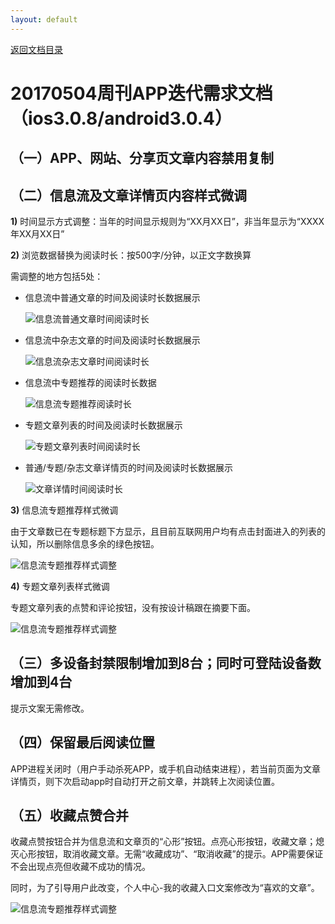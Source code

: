 ```yaml
---
layout: default
---
```

[返回文档目录](../)

# 20170504周刊APP迭代需求文档（ios3.0.8/android3.0.4）

## （一）APP、网站、分享页文章内容禁用复制

## （二）信息流及文章详情页内容样式微调

**1)** 时间显示方式调整：当年的时间显示规则为“XX月XX日”，非当年显示为“XXXX年XX月XX日”  

**2)** 浏览数据替换为阅读时长：按500字/分钟，以正文字数换算   

需调整的地方包括5处：

* 信息流中普通文章的时间及阅读时长数据展示  

  ![信息流普通文章时间阅读时长](../resource/weekly-20170504-feednormal.png)

* 信息流中杂志文章的时间及阅读时长数据展示  

  ![信息流杂志文章时间阅读时长](../resource/weekly-20170504-feedmagazine.png)

* 信息流中专题推荐的阅读时长数据

  ![信息流专题推荐阅读时长](../resource/weekly-20170504-feedtopic.png)

* 专题文章列表的时间及阅读时长数据展示  

  ![专题文章列表时间阅读时长](../resource/weekly-20170504-topicarticle.png)

* 普通/专题/杂志文章详情页的时间及阅读时长数据展示  

  ![文章详情时间阅读时长](../resource/weekly-20170504-articlecontent.png)

**3)** 信息流专题推荐样式微调  

由于文章数已在专题标题下方显示，且目前互联网用户均有点击封面进入的列表的认知，所以删除信息多余的绿色按钮。

![信息流专题推荐样式调整](../resource/weekly-20170504-feedtopic-modification.png)

**4)** 专题文章列表样式微调  

专题文章列表的点赞和评论按钮，没有按设计稿跟在摘要下面。

![信息流专题推荐样式调整](../resource/weekly-20170504-topicarticle-modification.png)

## （三）多设备封禁限制增加到8台；同时可登陆设备数增加到4台

提示文案无需修改。

## （四）保留最后阅读位置  
APP进程关闭时（用户手动杀死APP，或手机自动结束进程），若当前页面为文章详情页，则下次启动app时自动打开之前文章，并跳转上次阅读位置。

## （五）收藏点赞合并

收藏点赞按钮合并为信息流和文章页的“心形”按钮。点亮心形按钮，收藏文章；熄灭心形按钮，取消收藏文章。无需“收藏成功”、“取消收藏”的提示。APP需要保证不会出现点亮但收藏不成功的情况。

同时，为了引导用户此改变，个人中心-我的收藏入口文案修改为“喜欢的文章”。

![信息流专题推荐样式调整](../resource/weekly-20170504-likedarticle.png)
